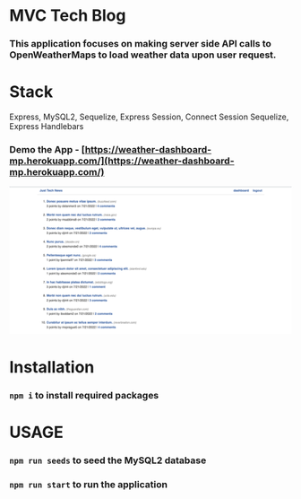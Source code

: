 # MVC Tech Blog

### This application focuses on making server side API calls to OpenWeatherMaps to load weather data upon user request.

# Stack

Express, MySQL2, Sequelize, Express Session, Connect Session Sequelize, Express Handlebars

### Demo the App - [https://weather-dashboard-mp.herokuapp.com/](https://weather-dashboard-mp.herokuapp.com/)

![A demo of the application](./public/images/demo.png)

# Installation

### `npm i` to install required packages

# USAGE

### `npm run seeds` to seed the MySQL2 database

### `npm run start` to run the application
